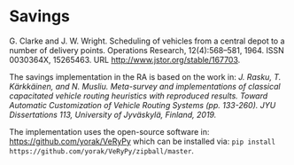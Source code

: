 # Savings
G. Clarke and J. W. Wright. Scheduling of vehicles from a central depot to a number of
delivery points. Operations Research, 12(4):568–581, 1964. ISSN 0030364X, 15265463. URL http://www.jstor.org/stable/167703.

The savings implementation in the RA is based on the work in: 
_J. Rasku, T. Kärkkäinen, and N. Musliu. Meta-survey and implementations of 
classical capacitated vehicle routing heuristics with reproduced results. 
Toward Automatic Customization of Vehicle Routing Systems (pp. 133-260). 
JYU Dissertations 113, University of Jyväskylä, Finland, 2019._
 
The implementation uses the open-source software in: https://github.com/yorak/VeRyPy 
which can be installed via: `pip install https://github.com/yorak/VeRyPy/zipball/master`.

